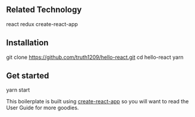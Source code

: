 ## Related Technology

react
redux
create-react-app

## Installation

git clone https://github.com/truth1209/hello-react.git
cd hello-react
yarn

## Get started

yarn start

This boilerplate is built using [create-react-app](https://github.com/facebookincubator/create-react-app) so you will want to read the User Guide for more goodies.
